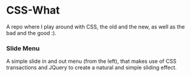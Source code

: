 # CSS-What
A repo where I play around with CSS, the old and the new, as well as the bad and the good :).

### Slide Menu

A simple slide in and out menu (from the left), that makes use of CSS transactions and JQuery to create a natural and simple sliding effect.
